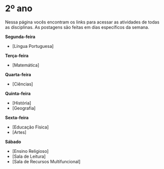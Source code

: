 # 2º ano
Nessa página vocês encontram os links para acessar as atividades de todas as disciplinas. As postagens são feitas em dias específicos da semana.

**Segunda-feira**

- [Língua Portuguesa]

**Terça-feira**

- [Matemática]

**Quarta-feira**

- [Ciências]

**Quinta-feira**

- [História]
- [Geografia]

**Sexta-feira**

- [Educação Física]
- [Artes]

**Sábado**

- [Ensino Religioso]
- [Sala de Leitura]
- [Sala  de Recursos Multifuncional]